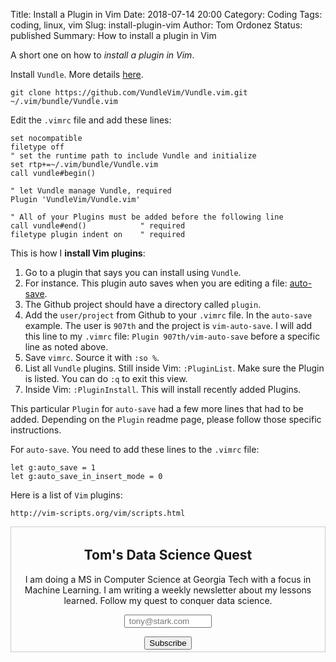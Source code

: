 Title: Install a Plugin in Vim
Date: 2018-07-14 20:00
Category: Coding
Tags: coding, linux, vim
Slug: install-plugin-vim
Author: Tom Ordonez
Status: published
Summary: How to install a plugin in Vim

A short one on how to *install a plugin in Vim*.

Install `Vundle`. More details <a href="https://github.com/VundleVim/Vundle.vim" target="_blank">here</a>.

    git clone https://github.com/VundleVim/Vundle.vim.git ~/.vim/bundle/Vundle.vim

Edit the `.vimrc` file and add these lines:

    set nocompatible
    filetype off
    " set the runtime path to include Vundle and initialize
    set rtp+=~/.vim/bundle/Vundle.vim
    call vundle#begin()

    " let Vundle manage Vundle, required
    Plugin 'VundleVim/Vundle.vim'

    " All of your Plugins must be added before the following line
    call vundle#end()            " required
    filetype plugin indent on    " required

This is how I **install Vim plugins**:

1. Go to a plugin that says you can install using `Vundle`.
2. For instance. This plugin auto saves when you are editing a file: <a href="https://github.com/907th/vim-auto-save" target="_blank">auto-save</a>.
3. The Github project should have a directory called `plugin`.
4. Add the `user/project` from Github to your `.vimrc` file. In the `auto-save` example. The user is `907th` and the project is `vim-auto-save`. I will add this line to my `.vimrc` file: `Plugin 907th/vim-auto-save` before a specific line as noted above.
5. Save `vimrc`. Source it with `:so %`.
6. List all `Vundle` plugins. Still inside Vim: `:PluginList`. Make sure the Plugin is listed. You can do `:q` to exit this view.
7. Inside Vim: `:PluginInstall`. This will install recently added Plugins.

This particular `Plugin` for `auto-save` had a few more lines that had to be added. Depending on the `Plugin` readme page, please follow those specific instructions.

For `auto-save`. You need to add these lines to the `.vimrc` file:

    let g:auto_save = 1
    let g:auto_save_in_insert_mode = 0

Here is a list of `Vim` plugins:

    http://vim-scripts.org/vim/scripts.html

<form style="border:1px solid #ccc;padding:3px;text-align:center;" action="https://tinyletter.com/tomordonez" method="post" target="popupwindow" onsubmit="window.open('https://tinyletter.com/tomordonez', 'popupwindow', 'scrollbars=yes,width=800,height=600');return true"><h2><label for="tlemail">Tom's Data Science Quest</label></h2><p>I am doing a MS in Computer Science at Georgia Tech with a focus in Machine Learning. I am writing a weekly newsletter about my lessons learned. Follow my quest to conquer data science.</p><p><input type="text" style="width:140px" name="email" id="tlemail" value placeholder=" tony@stark.com" /></p><input type="hidden" value="1" name="embed"/><input type="submit" value="Subscribe" /></form>